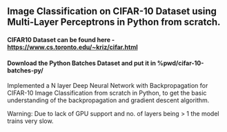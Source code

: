## Image Classification on CIFAR-10 Dataset using Multi-Layer Perceptrons in Python from scratch.

#### CIFAR10 Dataset can be found here - https://www.cs.toronto.edu/~kriz/cifar.html
#### Download the Python Batches Dataset and put it in %pwd/cifar-10-batches-py/  

Implemented a N layer Deep Neural Network with Backpropagation for CIFAR-10 Image Classification from scratch in Python, to get the basic understanding of the backpropagation and gradient descent algorithm. 

Warning: Due to lack of GPU support and no. of layers being > 1 the model trains very slow.
